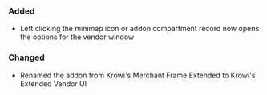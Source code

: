 <p><h3>Added</h3></p>
<ul>
<li>Left clicking the minimap icon or addon compartment record now opens the options for the vendor window</li>
</ul>
<p><h3>Changed</h3></p>
<ul>
<li>Renamed the addon from Krowi's Merchant Frame Extended to Krowi's Extended Vendor UI</li>
</ul>